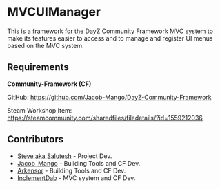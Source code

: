 # MVCUIManager
This is a framework for the DayZ Community Framework MVC system to make its features easier to access and to manage and register UI menus based on the MVC system.

## Requirements
**Community-Framework (CF)**

GitHub: https://github.com/Jacob-Mango/DayZ-Community-Framework

Steam Workshop Item: https://steamcommunity.com/sharedfiles/filedetails/?id=1559212036

## Contributors
* [Steve aka Salutesh](https://github.com/salutesh) - Project Dev.
* [Jacob_Mango](https://github.com/Jacob-Mango) - Building Tools and CF Dev.
* [Arkensor](https://github.com/Arkensor) - Building Tools and CF Dev.
* [InclementDab](https://github.com/InclementDab) - MVC system and CF Dev.
